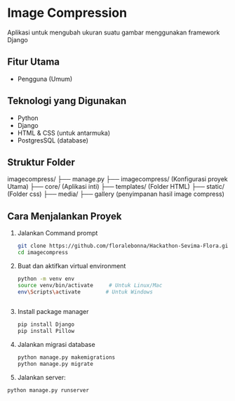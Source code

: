 # Image Compression

Aplikasi untuk mengubah ukuran suatu gambar menggunakan framework Django

## Fitur Utama

- Pengguna (Umum)

## Teknologi yang Digunakan

- Python
- Django
- HTML & CSS (untuk antarmuka)
- PostgresSQL (database)

## Struktur Folder
imagecompress/
├── manage.py
├── imagecompress/ (Konfigurasi proyek Utama)
├── core/  (Aplikasi inti)
     ├── templates/ (Folder HTML)
     ├── static/ (Folder css) 
├── media/
     ├── gallery (penyimpanan hasil image compress)

## Cara Menjalankan Proyek
1. Jalankan Command prompt
   ```bash
   git clone https://github.com/floralebonna/Hackathon-Sevima-Flora.git
   cd imagecompress

2. Buat dan aktifkan virtual environment
   ```bash
   python -m venv env
   source venv/bin/activate     # Untuk Linux/Mac
   env\Scripts\activate        # Untuk Windows
  
4. Install package manager
   ```bash
   pip install Django
   pip install Pillow
   
5. Jalankan migrasi database
   ```bash
   python manage.py makemigrations
   python manage.py migrate

6. Jalankan server:
  ```bash
  python manage.py runserver
